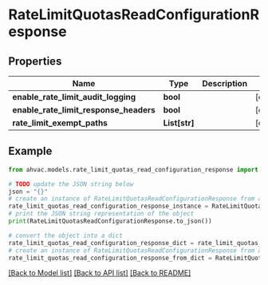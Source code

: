 # RateLimitQuotasReadConfigurationResponse


## Properties

Name | Type | Description | Notes
------------ | ------------- | ------------- | -------------
**enable_rate_limit_audit_logging** | **bool** |  | [optional] 
**enable_rate_limit_response_headers** | **bool** |  | [optional] 
**rate_limit_exempt_paths** | **List[str]** |  | [optional] 

## Example

```python
from ahvac.models.rate_limit_quotas_read_configuration_response import RateLimitQuotasReadConfigurationResponse

# TODO update the JSON string below
json = "{}"
# create an instance of RateLimitQuotasReadConfigurationResponse from a JSON string
rate_limit_quotas_read_configuration_response_instance = RateLimitQuotasReadConfigurationResponse.from_json(json)
# print the JSON string representation of the object
print(RateLimitQuotasReadConfigurationResponse.to_json())

# convert the object into a dict
rate_limit_quotas_read_configuration_response_dict = rate_limit_quotas_read_configuration_response_instance.to_dict()
# create an instance of RateLimitQuotasReadConfigurationResponse from a dict
rate_limit_quotas_read_configuration_response_from_dict = RateLimitQuotasReadConfigurationResponse.from_dict(rate_limit_quotas_read_configuration_response_dict)
```
[[Back to Model list]](../README.md#documentation-for-models) [[Back to API list]](../README.md#documentation-for-api-endpoints) [[Back to README]](../README.md)


